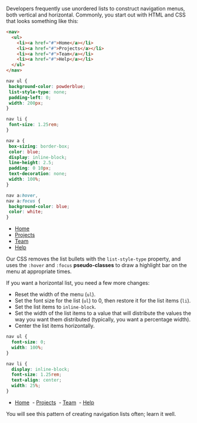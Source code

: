 Developers frequently use unordered lists to construct navigation menus, both vertical and horizontal. Commonly, you start out with HTML and CSS that looks something like this:

```html
<nav>
  <ul>
    <li><a href="#">Home</a></li>
    <li><a href="#">Projects</a></li>
    <li><a href="#">Team</a></li>
    <li><a href="#">Help</a></li>
  </ul>
</nav>
```


```css
nav ul {
 background-color: powderblue;
 list-style-type: none;
 padding-left: 0;
 width: 200px;
}

nav li {
 font-size: 1.25rem;
}

nav a {
 box-sizing: border-box;
 color: blue;
 display: inline-block;
 line-height: 2.5;
 padding: 0 10px;
 text-decoration: none;
 width: 100%;
}

nav a:hover,
nav a:focus {
 background-color: blue;
 color: white;
}
```

- [Home](https://launchschool.com/lessons/8c6e03e3/assignments/c0a144c6#)
- [Projects](https://launchschool.com/lessons/8c6e03e3/assignments/c0a144c6#)
- [Team](https://launchschool.com/lessons/8c6e03e3/assignments/c0a144c6#)
- [Help](https://launchschool.com/lessons/8c6e03e3/assignments/c0a144c6#)

Our CSS removes the list bullets with the `list-style-type` property, and uses the `:hover` and `:focus` **pseudo-classes** to draw a highlight bar on the menu at appropriate times.

If you want a horizontal list, you need a few more changes:

- Reset the width of the menu (`ul`).
- Set the font size for the list (`ul`) to 0, then restore it for the list items (`li`).
- Set the list items to `inline-block`.
- Set the width of the list items to a value that will distribute the values the way you want them distributed (typically, you want a percentage width).
- Center the list items horizontally.


```css
nav ul {
  font-size: 0;
  width: 100%;
}

nav li {
  display: inline-block;
  font-size: 1.25rem;
  text-align: center;
  width: 25%;
}
```

- [Home](https://launchschool.com/lessons/8c6e03e3/assignments/c0a144c6#)
 - [Projects](https://launchschool.com/lessons/8c6e03e3/assignments/c0a144c6#)
 - [Team](https://launchschool.com/lessons/8c6e03e3/assignments/c0a144c6#)
 - [Help](https://launchschool.com/lessons/8c6e03e3/assignments/c0a144c6#)

You will see this pattern of creating navigation lists often; learn it well.